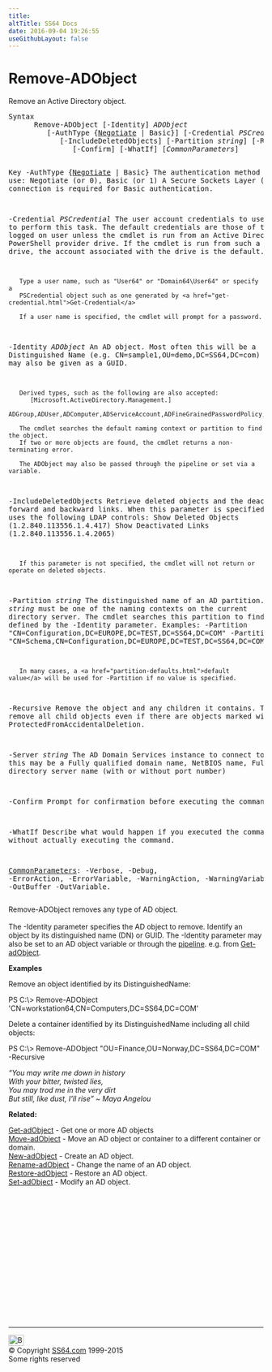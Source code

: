 ```yaml
---
title:
altTitle: SS64 Docs
date: 2016-09-04 19:26:55
useGithubLayout: false
---
```

<!-- #BeginLibraryItem "/Library/head_ps.lbi" --><!-- #EndLibraryItem --><h1>Remove-ADObject</h1> 
<p>Remove an Active Directory object.</p>
<pre>Syntax
      Remove-ADObject [-Identity] <i>ADObject</i>
         [-AuthType {<u>Negotiate</u> | Basic}] [-Credential <i>PSCredential</i>]
            [-IncludeDeletedObjects] [-Partition <i>string</i>] [-Recursive] [-Server <i>string</i>]
               [-Confirm] [-WhatIf] [<i>CommonParameters</i>]

Key
   -AuthType {<u>Negotiate</u> | Basic}
       The authentication method to use: Negotiate (or 0), Basic (or 1)
       A Secure Sockets Layer (SSL) connection is required for Basic authentication.

   -Credential <i>PSCredential</i>
       The user account credentials to use to perform this task.
       The default credentials are those of the currently logged on user unless the
       cmdlet is run from an Active Directory PowerShell provider drive.
       If the cmdlet is run from such a provider drive, the account associated with the drive is the default.

       Type a user name, such as "User64" or "Domain64\User64" or specify a
       PSCredential object such as one generated by <a href="get-credential.html">Get-Credential</a> 

       If a user name is specified, the cmdlet will prompt for a password.

   -Identity <i>ADObject</i>
       An AD object. Most often this will be a Distinguished Name (e.g. CN=sample1,OU=demo,DC=SS64,DC=com)
       The identity may also be given as a GUID.

       Derived types, such as the following are also accepted:
          [Microsoft.ActiveDirectory.Management.]
            ADGroup,ADUser,ADComputer,ADServiceAccount,ADFineGrainedPasswordPolicy,ADDomain

       The cmdlet searches the default naming context or partition to find the object.
       If two or more objects are found, the cmdlet returns a non-terminating error.

       The ADObject may also be passed through the pipeline or set via a variable.

   -IncludeDeletedObjects
       Retrieve deleted objects and the deactivated forward and backward links.
       When this parameter is specified, the cmdlet uses the following LDAP controls:
          Show Deleted Objects (1.2.840.113556.1.4.417)
          Show Deactivated Links (1.2.840.113556.1.4.2065)

       If this parameter is not specified, the cmdlet will not return or operate on deleted objects.

   -Partition <i>string</i>
       The distinguished name of an AD partition.
       <i>string</i> must be one of the naming contexts on the current directory server.
       The cmdlet searches this partition to find the object defined by the -Identity parameter.
       Examples:
         -Partition "CN=Configuration,DC=EUROPE,DC=TEST,DC=SS64,DC=COM"
         -Partition "CN=Schema,CN=Configuration,DC=EUROPE,DC=TEST,DC=SS64,DC=COM"

       In many cases, a <a href="partition-defaults.html">default value</a> will be used for -Partition if no value is specified.

   -Recursive
       Remove the object and any children it contains.
       This will remove all child objects even if there are objects marked
       with ProtectedFromAccidentalDeletion.
                 
   -Server <i>string</i>
       The AD Domain Services instance to connect to, this may be a Fully qualified domain name,
       NetBIOS name, Fully qualified directory server name (with or without port number)

   -Confirm
       Prompt for confirmation before executing the command.

   -WhatIf
       Describe what would happen if you executed the command without actually executing the command.

   <a href="common.html">CommonParameters</a>:
       -Verbose, -Debug, -ErrorAction, -ErrorVariable, -WarningAction, -WarningVariable,
       -OutBuffer -OutVariable.</pre>
<p>Remove-ADObject  removes any type of AD object.<br>
<br>
The <span class="code">-Identity</span> parameter specifies the AD object to remove. Identify an object by its distinguished name (DN) or GUID. The -Identity parameter may also be set to an AD object variable or through the <a href="syntax-pipeline.html">pipeline</a>. e.g. from <a href="get-adobject.html">Get-adObject</a>.</p>
<p><b>Examples</b></p>
<p>Remove an object identified by its DistinguishedName:</p>
<p><span class="code">PS C:\&gt; Remove-ADObject 'CN=workstation64,CN=Computers,DC=SS64,DC=COM'</span></p>
<p>Delete a container identified by its DistinguishedName including all child objects:</p>
<p><span class="code">PS C:\&gt; Remove-ADObject "OU=Finance,OU=Norway,DC=SS64,DC=COM" -Recursive</span></p>
<p class="quote"><i>“You may write me down in history<br>
With your bitter, twisted lies,<br>
You may trod me in the very dirt<br>
But still, like dust, I'll rise” ~ Maya Angelou</i></p>
<p><b>Related:</b></p>
<p><a href="get-adobject.html">Get-adObject</a> - Get one or more AD objects<br>
<a href="move-adobject.html">Move-adObject</a> - Move an AD object or container to a different container or domain. <br>
<a href="new-adobject.html">New-adObject</a> - Create an AD object. <br>
<a href="rename-adobject.html">Rename-adObject</a> - Change the name of an AD object. <br>
<a href="restore-adobject.html">Restore-adObject</a> - Restore an AD object.<br>
<a href="set-adobject.html">Set-adObject</a> - Modify an AD object.</p><!-- #BeginLibraryItem "/Library/foot_ps.lbi" --><p>
<!-- PowerShell300 -->
<ins class="adsbygoogle" style="display:inline-block;width:300px;height:250px" data-ad-client="ca-pub-6140977852749469" data-ad-slot="6253539900"></ins>
<script>
(adsbygoogle = window.adsbygoogle || []).push({});
</script></p>
<hr>
<div id="bl" class="footer"><a href="remove-adobject.html#"><img src="../images/top.png" width="30" height="22" alt="Back to the Top"></a></div>
<div id="br" class="footer, tagline">© Copyright <a href="http://ss64.com/">SS64.com</a> 1999-2015<br>
Some rights reserved</div><!-- #EndLibraryItem -->
